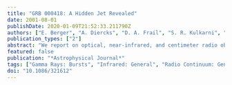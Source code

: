 ```yaml
---
title: "GRB 000418: A Hidden Jet Revealed"
date: 2001-08-01
publishDate: 2020-01-09T21:52:33.211790Z
authors: ["E. Berger", "A. Diercks", "D. A. Frail", "S. R. Kulkarni", "J. S. Bloom", "R. Sari", "J. Halpern", "N. Mirabal", "G. B. Taylor", "K. Hurley", "G. Pooley", "K. M. Becker", "R. M. Wagner", "D. M. Terndrup", "T. Statler", "D. R. Wik", "E. Mazets", "T. Cline"]
publication_types: ["2"]
abstract: "We report on optical, near-infrared, and centimeter radio observations of GRB 000418 that allow us to follow the evolution of the afterglow from 2 to 200 days after the γ-ray burst (GRB). In modeling these broadband data, we find that an isotropic explosion in a constant-density medium is unable to simultaneously fit both the radio and optical data. However, a jetlike outflow into either a constant density or wind- stratified medium with an opening angle of 10°-20° provides a good description of the data. The evidence in favor of a jet interpretation is based on the behavior of the radio light curves, since the expected jet break is masked at optical wavelengths by the light of the host galaxy. We also find evidence for extinction, presumably arising from within the host galaxy, with A$^host$$_V$=0.4 mag, as well as host flux densities of F$_R$=1.1 μJy and F$_K$=1.7 μJy. These values supersede previous work on this burst as a result of the availability of a broadband data set allowing a global fitting approach. A model in which the GRB explodes isotropically into a wind-stratified circumburst medium cannot be ruled out by these data. However, in examining a sample of other bursts (e.g., GRB 990510, GRB 000301C), we favor the jet interpretation for GRB 000418."
featured: false
publication: "*Astrophysical Journal*"
tags: ["Gamma Rays: Bursts", "Infrared: General", "Radio Continuum: General", "Astrophysics"]
doi: "10.1086/321612"
---
```


